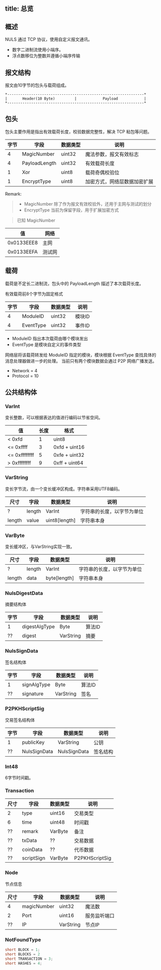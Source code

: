 title: 总览
---------

## 概述

NULS 通过 TCP 协议，使用自定义报文通讯。

- 数字二进制流使用小端序。
- 浮点数移位为整数并遵循小端序传输

## 报文结构

报文由10字节的包头与载荷组成。

```
*---------------------------------------------------------------*
|       Header(10 Byte)         |            Payload            |
*---------------------------------------------------------------*
```

## 包头

包头主要作用是指出有效载荷长度，校验数据完整性，解决 TCP 粘包等问题。

| 字节   | 字段                | 数据类型   | 说明               |
| ---- | ----------------- | ------ | ---------------- |
| 4    | MagicNumber       | uint32 | 魔法参数，报文有效标志        |
| 4    | PayloadLength     | uint32 | 有效载荷长度    |
| 1    | Xor               | uint8  | 载荷奇偶校验位 |
| 1    | EncryptType       | uint8  | 加密方式，网络层数据加密扩展   |

Remark:
> - MagicNumber 除了作为报文有效校验外，还用于主网与测试的划分
> - EncryptType 当前为保留字段，用于扩展加密方式

> 已知 MagicNumber

|值|网络|
|:---:|---|
|0x0133EEE8|主网|
|0x0133EEFA|测试网|

## 载荷

载荷是不定长二进制流，包头中的 PayloadLength 描述了本次载荷长度。

有效载荷前8个字节为固定格式

| 字节   | 字段        | 数据类型   | 说明   |
| ---- | --------- | ------ | ---- |
| 4    | ModuleID  | uint32 | 模块ID |
| 4    | EventType | uint32 | 事件ID |

- ModuleID 指出本次载荷由哪个模块发出
- EventType 是模块自定义的事件类型

网络层将该载荷转发给 ModuleID 指定的模块，模块根据 EventType 查找具体的消息处理器做进一步的处理。
当前只有两个模块数据会通过 P2P 网络广播发送。

- Network = 4
- Protocol = 10

## 公共结构体

### VarInt

变长整数，可以根据表达的值进行编码以节省空间。

| 值             | 长度   | 格式            |
| ------------- | ---- | ------------- |
| < 0xfd        | 1    | uint8         |
| <= 0xffff     | 3    | 0xfd + uint16 |
| <= 0xffffffff | 5    | 0xfe + uint32 |
| > 0xffffffff  | 9    | 0xff + uint64 |

### VarString

变长字节流，由一个变长缓冲区构成。字符串采用UTF8编码。

| 尺寸     | 字段     | 数据类型          | 说明            |
| ------ | ------ | ------------- | ------------- |
| ?      | length | VarInt        | 字符串的长度，以字节为单位 |
| length | value  | uint8[length] | 字符串本身         |

### VarByte

变长缓冲区，与VarString实现一致。

| 尺寸     | 字段     | 数据类型         | 说明            |
| ------ | ------ | ------------ | ------------- |
| ?      | length | VarInt       | 字符串的长度，以字节为单位 |
| length | data   | byte[length] | 字符串本身         |

### NulsDigestData

摘要结构体

| 字节   | 字段            | 数据类型      | 说明   |
| ---- | ------------- | --------- | ---- |
| 1    | digestAlgType | Byte      | 算法ID |
| ??   | digest        | VarString | 摘要   |

### NulsSignData

签名结构体

| 字节   | 字段          | 数据类型      | 说明   |
| ---- | ----------- | --------- | ---- |
| 1    | signAlgType | Byte      | 算法ID |
| ??   | signature   | VarString | 签名   |



### P2PKHScriptSig

交易签名结构体

| 字节   | 字段           | 数据类型         | 说明   |
| ---- | ------------ | ------------ | ---- |
| 1    | publicKey    | VarString    | 公钥   |
| ??   | NulsSignData | NulsSignData | 签名结构 |

### Int48

6字节时间戳。

### Transaction

| 尺寸   | 字段         | 数据类型    | 说明             |
| ---- | ---------- | ------- | -------------- |
| 2    | type       | uint16  | 交易类型           |
| 6    | time       | uint48  | 时间戳            |
| ??   | remark     | VarByte | 备注             |
| ??   | txData     | ??      | 交易数据           |
| ??   | coinData   | ??      | 代币数据           |
| ??   | scriptSign | VarByte | P2PKHScriptSig |


### Node

节点信息

| 尺寸   | 字段          | 数据类型      | 说明     |
| ---- | ----------- | --------- | ------ |
| 4    | magicNumber | uint32    | 魔法数    |
| 2    | Port        | uint16    | 服务监听端口 |
| ??   | IP          | VarString | 节点IP   |

### NotFoundType

```java
short BLOCK = 1;
short BLOCKS = 2
short TRANSACTION = 3;
short HASHES = 4;
```
